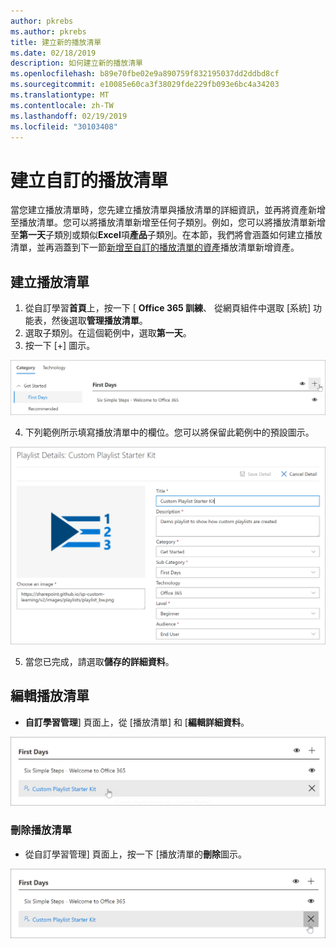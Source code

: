 ```yaml
---
author: pkrebs
ms.author: pkrebs
title: 建立新的播放清單
ms.date: 02/18/2019
description: 如何建立新的播放清單
ms.openlocfilehash: b89e70fbe02e9a890759f832195037dd2ddbd8cf
ms.sourcegitcommit: e10085e60ca3f38029fde229fb093e6bc4a34203
ms.translationtype: MT
ms.contentlocale: zh-TW
ms.lasthandoff: 02/19/2019
ms.locfileid: "30103408"
---
```

# <a name="create-a-custom-playlist"></a>建立自訂的播放清單

當您建立播放清單時，您先建立播放清單與播放清單的詳細資訊，並再將資產新增至播放清單。您可以將播放清單新增至任何子類別。例如，您可以將播放清單新增至**第一天**子類別或類似**Excel**項**產品**子類別。在本節，我們將會涵蓋如何建立播放清單，並再涵蓋到下一節[新增至自訂的播放清單的資產](custom_addassets.md)播放清單新增資產。

## <a name="create-a-playlist"></a>建立播放清單 

1. 從自訂學習**首頁**上，按一下 [ **Office 365 訓練**、 從網頁組件中選取 [系統] 功能表，然後選取**管理播放清單**。 
2. 選取子類別。在這個範例中，選取**第一天**。  
3. 按一下 [+] 圖示。  

![cg newplaylistbtn.png](media/cg-newplaylistbtn.png)

4.  下列範例所示填寫播放清單中的欄位。您可以將保留此範例中的預設圖示。 

![cg newplaylistdetails.png](media/cg-newplaylistdetails.png)

5.  當您已完成，請選取**儲存的詳細資料**。 

## <a name="edit-a-playlist"></a>編輯播放清單

- **自訂學習管理**] 頁面上，從 [播放清單] 和 [**編輯詳細資料**。  

![cg editplaylist.png](media/cg-editplaylist.png)

### <a name="delete-a-playlist"></a>刪除播放清單

- 從自訂學習管理] 頁面上，按一下 [播放清單的**刪除**圖示。  

![cg deleteplaylist.png](media/cg-deleteplaylist.png)